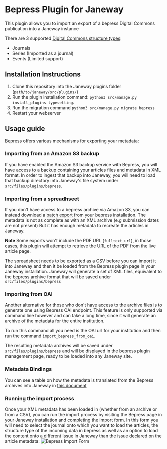# Bepress Plugin for Janeway

This plugin allows you to import an export of a bepress Digital Commons publication into a Janeway instance

There are 3 supported [Digital Commons structure types](https://bepress.com/reference_guide_dc/digital-commons-structures/):
- Journals
- Series (Imported as a journal)
- Events (Limited support)

## Installation Instructions
1. Clone this repository into the Janeway plugins folder (`path/to/janeway/src/plugins/`)
2. Run the plugin installation command: `python3 src/manage.py install_plugins typesetting`.
3. Run the migration command `python3 src/manage.py migrate bepress`
4. Restart your webserver

## Usage guide
Bepress offers various mechanisms for exporting your metadata:

### Importing from an Amazon S3 backup
If you have enabled the Amazon S3 backup service with Bepress, you will have access to a backup containing your articles files and metadata in XML format. In order to ingest that backup into Janeway, you will need to load that backup directory into Janeway's file system under `src/files/plugins/bepress`.

### Importing from a spreadhseet
If you don't have access to a bepress archive via Amazon S3, you can instead download a [batch export](https://bepress.com/reference_guide_dc/batch-upload-export-revise/) from your bepress installation.
The metadata is not as complete as with an XML archive (e.g submission dates are not present) But it has enough metadata to recreate the articles in Janeway.

__Note__
Some exports won't include the PDF URL (`fulltext_url`), in those cases, this plugin will attempt to retrieve the URL of the PDF from the live article page.

The spreadsheet needs to be exported as a CSV before you can import it into Janeway and then it be loaded from the Bepress plugin page in your Janeway installation. Janeway will generate a set of XML files, equivalent to the bepress archive format that will be saved under `src/files/plugins/bepress`

### Importing from OAI
Another alternative for those who don't have access to the archive files is to generate one using Bepress OAI endpoint. This feature is only supported via command line however and can take a long time, since it will generate an archive of the metadata for the entire institution.

To run this command all you need is the OAI url for your institution and then run the command `import_bepress_from_oai`.

The resulting metadata archives will be saved under `src/files/plugins/bepress` and will be displayed in the bepress plugin management page, ready to be loaded into any Janeway site.

### Metadata Bindings
You can see a table on how the metadata is translated from the Bepress archives into Janeway in [this document](docs/data_mappings.md)


### Running the import process
Once your XML metadata has been loaded in (whether from an archive or from a CSV), you can run the import process by visiting the Bepress page in your Janeway installation and completing the import form.
In this form you will need to select the journal onto which you want to load the articles, the structure type of the incoming data in bepress as well as an option to load the content onto a different Issue in Janeway than the issue declared on the article metadata:
![Bepress Import Form](bepress_import.png?raw=true "Bepress Import Form")

